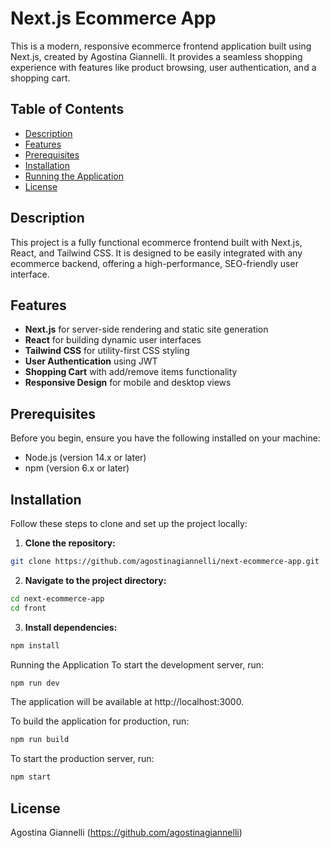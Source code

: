 # Next.js Ecommerce App

This is a modern, responsive ecommerce frontend application built using Next.js, created by Agostina Giannelli. It provides a seamless shopping experience with features like product browsing, user authentication, and a shopping cart.

## Table of Contents
- [Description](#description)
- [Features](#features)
- [Prerequisites](#prerequisites)
- [Installation](#installation)
- [Running the Application](#running-the-application)
- [License](#license)

## Description

This project is a fully functional ecommerce frontend built with Next.js, React, and Tailwind CSS. It is designed to be easily integrated with any ecommerce backend, offering a high-performance, SEO-friendly user interface.

## Features

- **Next.js** for server-side rendering and static site generation
- **React** for building dynamic user interfaces
- **Tailwind CSS** for utility-first CSS styling
- **User Authentication** using JWT
- **Shopping Cart** with add/remove items functionality
- **Responsive Design** for mobile and desktop views

## Prerequisites

Before you begin, ensure you have the following installed on your machine:

- Node.js (version 14.x or later)
- npm (version 6.x or later)

## Installation

Follow these steps to clone and set up the project locally:

1. **Clone the repository:**

```bash
git clone https://github.com/agostinagiannelli/next-ecommerce-app.git
```

2. **Navigate to the project directory:**

```bash
cd next-ecommerce-app
cd front
```

3. **Install dependencies:**

```bash
npm install
```

Running the Application
To start the development server, run:

```bash
npm run dev
```

The application will be available at http://localhost:3000.

To build the application for production, run:

```bash
npm run build
```

To start the production server, run:

```bash
npm start
```

## License

Agostina Giannelli (https://github.com/agostinagiannelli)